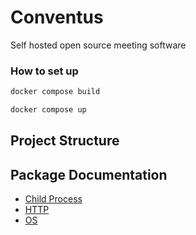 # Conventus
Self hosted open source meeting software

### How to set up
```bash
docker compose build

docker compose up
```

## Project Structure


## Package Documentation
- [Child Process](https://nodejs.org/api/child_process.html)
- [HTTP](https://nodejs.org/api/http.html)
- [OS](https://nodejs.org/api/os.html)